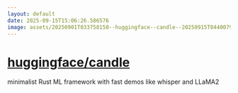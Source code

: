 ```yaml
---
layout: default
date: 2025-09-15T15:06:26.586576
image: assets/20250901T033758150--huggingface--candle--20250915T044007942--cropped.png
---
```


# [huggingface/candle](https://github.com/huggingface/candle)

minimalist Rust ML framework with fast demos like whisper and LLaMA2

